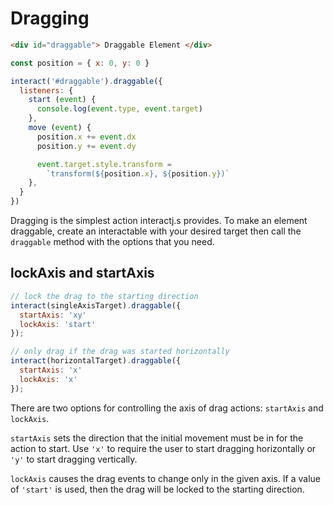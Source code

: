 Dragging
========

```html
<div id="draggable"> Draggable Element </div>
```

```js
const position = { x: 0, y: 0 }

interact('#draggable').draggable({
  listeners: {
    start (event) {
      console.log(event.type, event.target)
    },
    move (event) {
      position.x += event.dx
      position.y += event.dy

      event.target.style.transform =
        `transform(${position.x}, ${position.y})`
    },
  }
})
```

Dragging is the simplest action interactj.s provides. To make an element
draggable, create an interactable with your desired target then call the
`draggable` method with the options that you need.

lockAxis and startAxis
----------------------

```javascript
// lock the drag to the starting direction
interact(singleAxisTarget).draggable({
  startAxis: 'xy'
  lockAxis: 'start'
});

// only drag if the drag was started horizontally
interact(horizontalTarget).draggable({
  startAxis: 'x'
  lockAxis: 'x'
});
```

There are two options for controlling the axis of drag actions: `startAxis` and
`lockAxis`.

`startAxis` sets the direction that the initial movement must be in for the
action to start. Use `'x'` to require the user to start dragging horizontally or
`'y'` to start dragging vertically.

`lockAxis` causes the drag events to change only in the given axis. If a value
of `'start'` is used, then the drag will be locked to the starting direction.
